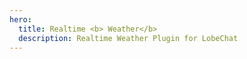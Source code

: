 ```yaml
---
hero:
  title: Realtime <b> Weather</b>
  description: Realtime Weather Plugin for LobeChat
---
```


<code src="./demo.tsx" ></code>
